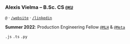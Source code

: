 ### Alexis Vielma – B.Sc. CS [`@KU`](https://ku.edu 'School Website') 

[`@`](mailto:contact@alexis.kr 'Contact Me') · [`/website`](https://alexis.kr 'Peronsal Website') · [`/linkedin`](https://www.linkedin.com/in/aelxxs/ 'LinkedIn')

**Summer 2022**: Production Engineering Fellow [`@MLH`](https://fellowship.mlh.io/ 'MLH') & [`@Meta`](https://meta.com/ 'Meta')

`.js` `.ts` `.py`

